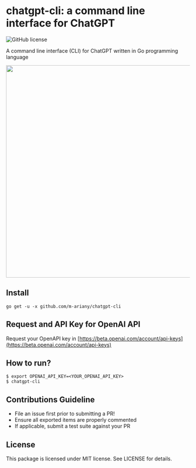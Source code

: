 # chatgpt-cli: a command line interface for ChatGPT

![GitHub license](https://img.shields.io/badge/license-MIT-blue.svg)

A command line interface (CLI) for ChatGPT written in Go programming language

<img src="https://github.com/m-ariany/chatgpt-cli/blob/master/assets/chatgpt-cli.gif" width="580">

## Install

    go get -u -x github.com/m-ariany/chatgpt-cli

## Request and API Key for OpenAI API

Request your OpenAPI key in [https://beta.openai.com/account/api-keys](https://beta.openai.com/account/api-keys)

## How to run?

    $ export OPENAI_API_KEY=<YOUR_OPENAI_API_KEY>
    $ chatgpt-cli

## Contributions Guideline

* File an issue first prior to submitting a PR!
* Ensure all exported items are properly commented
* If applicable, submit a test suite against your PR

## License

This package is licensed under MIT license. See LICENSE for details.
